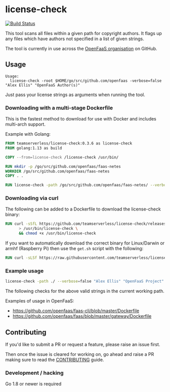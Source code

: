 license-check
==================

[![Build Status](https://travis-ci.com/teamserverless/license-check.svg?branch=master)](https://travis-ci.com/teamserverless/license-check)

This tool scans all files within a given path for copyright authors. It flags up any files which have authors not specified in a list of given strings. 

The tool is currently in use across the [OpenFaaS organisation](https://github.com/openfaas/) on GitHub.

## Usage

```
Usage:
  license-check -root $HOME/go/src/github.com/openfaas -verbose=false "Alex Ellis" "OpenFaaS Author(s)"
```

Just pass your license strings as arguments when running the tool.

### Downloading with a multi-stage Dockerfile

This is the fastest method to download for use with Docker and includes multi-arch support.

Example with Golang:

```Dockerfile
FROM teamserverless/license-check:0.3.6 as license-check
FROM golang:1.13 as build

COPY --from=license-check /license-check /usr/bin/

RUN mkdir -p /go/src/github.com/openfaas/faas-netes
WORKDIR /go/src/github.com/openfaas/faas-netes
COPY . .

RUN license-check -path /go/src/github.com/openfaas/faas-netes/ --verbose=false "Alex Ellis" "OpenFaaS Author(s)"
```

### Downloading via curl

The following can be added to a Dockerfile to download the license-check binary:

```Dockerfile
RUN curl -sSfL https://github.com/teamserverless/license-check/releases/download/0.2.3/license-check \
      > /usr/bin/license-check \
      && chmod +x /usr/bin/license-check
```

If you want to automatically download the correct binary for Linux/Darwin or armhf (Raspberry Pi) then use the `get.sh` script with the following:

```Dockerfile
RUN curl -sLSf https://raw.githubusercontent.com/teamserverless/license-check/master/get.sh | sh
```

### Example usage

```sh
license-check -path ./ --verbose=false "Alex Ellis" "OpenFaaS Project" "OpenFaaS Authors" "OpenFaaS Author(s)"
```

The following checks for the above valid strings in the current working path.

Examples of usage in OpenFaaS:

* https://github.com/openfaas/faas-cli/blob/master/Dockerfile
* https://github.com/openfaas/faas/blob/master/gateway/Dockerfile

## Contributing

If you'd like to submit a PR or request a feature, please raise an issue first.

Then once the issue is cleared for working on, go ahead and raise a PR making sure to read the [CONTRIBUTING](./CONTRIBUTING.md) guide.

### Development / hacking

Go 1.8 or newer is required

